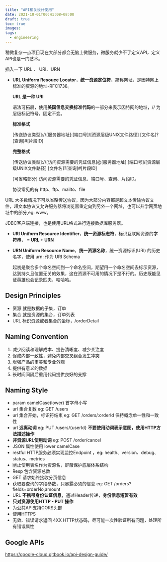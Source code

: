 ```yaml
---
title: "API相关设计使用"
date: 2021-10-01T00:41:08+08:00
draft: true
toc: true
images:
tags: 
  - engineering
---
```


稍微复杂一点项目现在大部分都会无脑上微服务，微服务就少不了定义API，定义API也是一门艺术。

插入一下 URL 、 URI、URN

- **URL Uniform Resouce Locator**，**统一资源定位符**，简称网址，是因特网上标准的资源的地址-RFC1738。

  **URL 是一种 URI**

  语法可拓展，使用**美国信息交换标准代码**的一部分来表示因特网的地址，// 为层级标记符号，固定不变。

  **标准格式**

  [传送协议类型]://[服务器地址]:[端口号]/[资源层级UNIX文件路径] [文件名]?[查询]#[片段ID]

  **完整格式**

  [传送协议类型]://[访问资源需要的凭证信息]@[服务器地址]:[端口号]/[资源层级UNIX文件路径] [文件名]?[查询]#[片段ID]

  [可省略部分] 访问资源需要的凭证信息、端口号、查询、片段ID。

  协议常见的有 http、ftp、mailto、file

URL 大多数情况下可以省略传送协议，因为大部分内容都是超文本传输协议文件，超文本协议又允许服务器将浏览器重定向到另外一个网址，也可以升学网页地址中的部分,eg: www。

JDBC客户端连接，也是使用URL格式进行连接数据库服务器。

- **URI Uniform Resource Identifier**，**统一资源标志符**，标识互联网资源的**字符串**， **= URL + URN**

- **URN Uniform Resource Name**，**统一资源名称**，统一资源标识(URI) 的历史名字，使用 urn: 作为 URI Schema

  起初是聚合多个命名空间到一个命名空间，期望用一个命名空间去标示资源，达到持久且位置无关的效果，这在资源不可用的情况下是不行的。历史既能见证英雄也会记录匹夫，哈哈哈。

## Design Principles

- 资源 就是数据的子集，订单
- 集合 就是资源的集合，订单列表
- URL  标识资源或者集合的坐标，/orderDetail

## Naming Convention

1. 减少阅读和理解成本、提告清晰度、减少关注度
2. 促成内部一致性，避免内部交叉组合发生冲突
3. 增强产品的审美和专业外观
4. 提供有意义的数据
5. 长时间间隔后重用代码提供良好的支撑

## Naming Style

- param camelCase(lower) 首字母小写
- url 集合复数 eg: GET /users
- url 集合开始，标识符结束 eg: GET /orders/:orderId 保持概念单一性和一致性
- url **远离动词** eg: PUT /users/{userId} **不要使用动词表示意图，使用HTTP方法描述操作**
- **非资源URL使用动词** eg: POST /order/cancel
- JSON 属性使用 lower camelCase
- restful HTTP服务必须实现监控Endpoint ，eg: health、version、debug、status、metrics
- 🈲️止使用表名作为资源名，屏蔽保护底层体系结构
- Resp 包含资源总数
- GET 请求始终接收分页信息
- 获取要查询的字段参数，只暴露必须的信息 eg: GET /orders?fields=orderNo,amount
- URL **不携带身份认证信息**，通过Header传递，**身份信息短暂有效**
- **只对资源使用HTTP - PUT 操作**
- 为公共API支持CORS头部
- 使用HTTPS
- 无效、错误请求返回 4XX HTTP状态码，尽可能一次性验证所有问题，处理所有错误属性

## Google APIs

https://google-cloud.gitbook.io/api-design-guide/
